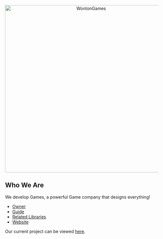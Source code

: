 <div align="center">
	<br />
	<p>
		<a href="https://linktr.ee/raphael065/"><img src="https://i.ibb.co/KjrM4D0/ymhryjcv-removebg-preview.png" width="550" alt="WontonGames" /></a>
	</p>
</div>

## Who We Are

We develop Games, a powerful Game company that designs everything! 

- [Owner]
- [Guide]
- [Related Libraries]
- [Website]

Our current project can be viewed [here][Project].

[Owner]: https://github.com/Raphael065
[Guide]: https://github.com/Raphael065
[Related Libraries]: https://discord.com/developers/docs/topics/community-resources#libraries
[Project]: https://github.com/Raphael065
[Website]: linktr.ee/raphael065
